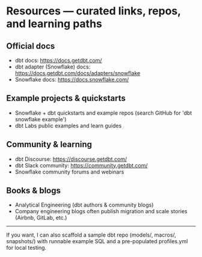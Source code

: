 # Resources — curated links, repos, and learning paths

## Official docs
- dbt docs: https://docs.getdbt.com/
- dbt adapter (Snowflake) docs: https://docs.getdbt.com/docs/adapters/snowflake
- Snowflake docs: https://docs.snowflake.com/

## Example projects & quickstarts
- Snowflake + dbt quickstarts and example repos (search GitHub for 'dbt snowflake example')
- dbt Labs public examples and learn guides

## Community & learning
- dbt Discourse: https://discourse.getdbt.com/
- dbt Slack community: https://community.getdbt.com/
- Snowflake community forums and webinars

## Books & blogs
- Analytical Engineering (dbt authors & community blogs)
- Company engineering blogs often publish migration and scale stories (Airbnb, GitLab, etc.)

---

If you want, I can also scaffold a sample dbt repo (models/, macros/, snapshots/) with runnable example SQL and a pre-populated profiles.yml for local testing.